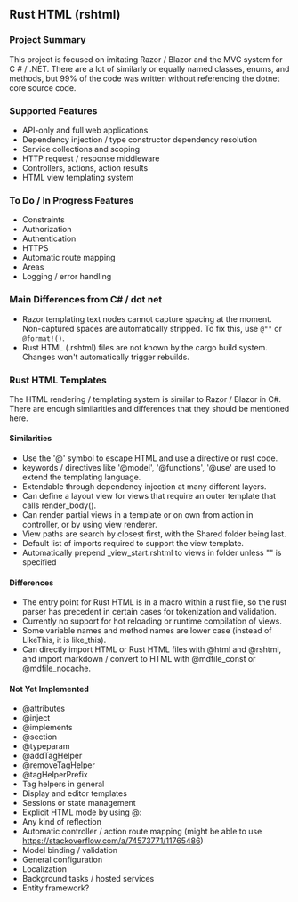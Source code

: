 Rust HTML (rshtml)
------------------

### Project Summary
This project is focused on imitating Razor / Blazor and the MVC system for C # / .NET. There are 
a lot of similarly or equally named classes, enums, and methods, but 99% of the code was written
without referencing the dotnet core source code.

### Supported Features
- API-only and full web applications
- Dependency injection / type constructor dependency resolution
- Service collections and scoping
- HTTP request / response middleware
- Controllers, actions, action results
- HTML view templating system


### To Do / In Progress Features
- Constraints
- Authorization
- Authentication
- HTTPS
- Automatic route mapping
- Areas
- Logging / error handling


### Main Differences from C# / dot net
- Razor templating text nodes cannot capture spacing at the moment. Non-captured spaces are automatically stripped. To fix this, use <code>@""</code> or <code>@format!()</code>.
- Rust HTML (.rshtml) files are not known by the cargo build system. Changes won't automatically trigger rebuilds.


### Rust HTML Templates
The HTML rendering / templating system is similar to Razor / Blazor in C#. There are 
enough similarities and differences that they should be mentioned here.


#### Similarities
- Use the '@' symbol to escape HTML and use a directive or rust code.
- keywords / directives like '@model', '@functions', '@use' are used to extend the templating language.
- Extendable through dependency injection at many different layers.
- Can define a layout view for views that require an outer template that calls render_body().
- Can render partial views in a template or on own from action in controller, or by using view renderer.
- View paths are search by closest first, with the Shared folder being last.
- Default list of imports required to support the view template.
- Automatically prepend _view_start.rshtml to views in folder unless "" is specified


#### Differences
- The entry point for Rust HTML is in a macro within a rust file, so the rust parser has precedent in certain cases for tokenization and validation.
- Currently no support for hot reloading or runtime compilation of views.
- Some variable names and method names are lower case (instead of LikeThis, it is like_this).
- Can directly import HTML or Rust HTML files with @html and @rshtml, and import markdown / convert to HTML with @mdfile_const or @mdfile_nocache.


#### Not Yet Implemented
- @attributes
- @inject
- @implements
- @section
- @typeparam
- @addTagHelper
- @removeTagHelper
- @tagHelperPrefix
- Tag helpers in general
- Display and editor templates
- Sessions or state management
- Explicit HTML mode by using @:
- Any kind of reflection
- Automatic controller / action route mapping (might be able to use https://stackoverflow.com/a/74573771/11765486)
- Model binding / validation
- General configuration
- Localization
- Background tasks / hosted services
- Entity framework?